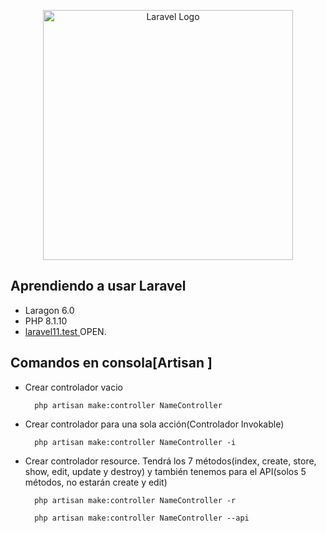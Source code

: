 <p align="center"><a href="https://laravel.com" target="_blank"><img src="https://raw.githubusercontent.com/laravel/art/master/logo-lockup/5%20SVG/2%20CMYK/1%20Full%20Color/laravel-logolockup-cmyk-red.svg" width="400" alt="Laravel Logo"></a></p>

## Aprendiendo a usar Laravel

- Laragon 6.0
- PHP 8.1.10
- [laravel11.test ](http://laravel11.test)OPEN.

## Comandos en consola[Artisan ]
- Crear controlador vacio

        php artisan make:controller NameController

- Crear controlador para una sola acción(Controlador Invokable)

        php artisan make:controller NameController -i

- Crear controlador resource. Tendrá los 7 métodos(index, create, store, show, edit, update y destroy) y 
también tenemos para el API(solos 5 métodos, no estarán create y edit)


        php artisan make:controller NameController -r
    
        php artisan make:controller NameController --api
